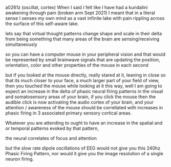 a0261z
(oscillat, cortex) When I said I felt like I have had a kundalini awakening through pain (broken arm Sept 2021) I meant that in a literal sense I senses my own mind as a vast infinite lake with pain rippling across the surface of this self-aware lake.

lets say that virtual thought patterns change shape and scale in their delta from being something that many areas of the brain are sensing/receiving simultaneously

so you can have a computer mouse in your peripheral vision and that would be represented by small brainwave signals that are updating the position, orientation, color and other properties of the mouse in each second

but if you looked at the mouse directly, really stared at it, leaning in close so that its much closer to your face, a much larger part of your field of view, then you touched the mouse while looking at it this way, well I am going to expect an increase in the delta of phasic neural firing patterns in the visual and somatosensory areas of your brain, if you click the mouse then the audible click is now activating the audio cortex of your brain, and your attention / awareness of the mouse should be correllated with increases in phasic firing in 3 associated primary sensory cortical areas.

Whatever you are attending to ought to have an increase in the spatial and or temporal patterns evoked by that pattern,

the neural correlates of focus and attention

but the slow rate dipole oscillations of EEG would not give you this 240hz Phasic Firing Pattern, nor would it give you the image resolution of a single neuron firing.

